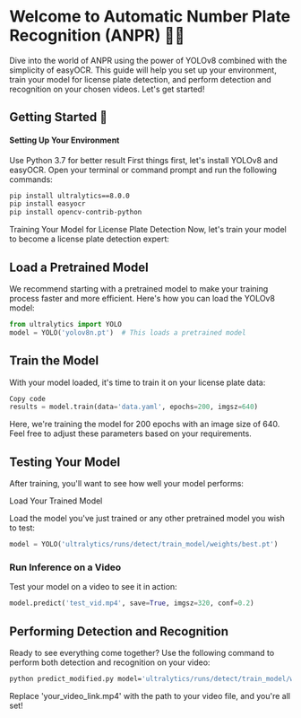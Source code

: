 # Welcome to Automatic Number Plate Recognition (ANPR) 🚗💡

Dive into the world of ANPR using the power of YOLOv8 combined with the simplicity of easyOCR. This guide will help you set up your environment, train your model for license plate detection, and perform detection and recognition on your chosen videos. Let's get started!

## Getting Started 🚀

#### Setting Up Your Environment
Use Python 3.7 for better result
First things first, let's install YOLOv8 and easyOCR. Open your terminal or command prompt and run the following commands:

```bash
pip install ultralytics==8.0.0
pip install easyocr
pip install opencv-contrib-python
```

Training Your Model for License Plate Detection
Now, let's train your model to become a license plate detection expert:

## Load a Pretrained Model

We recommend starting with a pretrained model to make your training process faster and more efficient. Here's how you can load the YOLOv8 model:

```python
from ultralytics import YOLO
model = YOLO('yolov8n.pt')  # This loads a pretrained model
```
## Train the Model

With your model loaded, it's time to train it on your license plate data:

```python
Copy code
results = model.train(data='data.yaml', epochs=200, imgsz=640) 
```
Here, we're training the model for 200 epochs with an image size of 640. Feel free to adjust these parameters based on your requirements.

## Testing Your Model
After training, you'll want to see how well your model performs:

Load Your Trained Model

Load the model you've just trained or any other pretrained model you wish to test:

```python
model = YOLO('ultralytics/runs/detect/train_model/weights/best.pt')
```
### Run Inference on a Video

Test your model on a video to see it in action:

```python
model.predict('test_vid.mp4', save=True, imgsz=320, conf=0.2)
```
## Performing Detection and Recognition
Ready to see everything come together? Use the following command to perform both detection and recognition on your video:

```bash
python predict_modified.py model='ultralytics/runs/detect/train_model/weights/best.pt' source='your_video_link.mp4'
```
Replace 'your_video_link.mp4' with the path to your video file, and you're all set!
